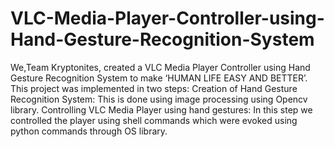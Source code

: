 # VLC-Media-Player-Controller-using-Hand-Gesture-Recognition-System
We,Team Kryptonites, created a VLC Media Player Controller using Hand Gesture     Recognition System to make ‘HUMAN LIFE EASY AND BETTER’.  This project was implemented in two steps: Creation of Hand Gesture Recognition System: This is done using image processing using Opencv library.  Controlling VLC Media Player using hand gestures: In this step we controlled the player using shell commands which were evoked using python commands through OS library.
